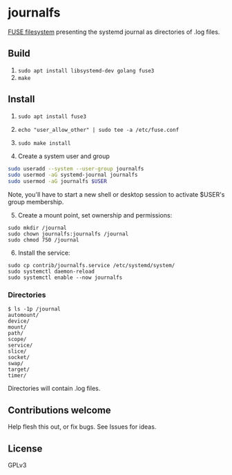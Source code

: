 # journalfs

[FUSE filesystem](https://en.wikipedia.org/wiki/Filesystem_in_Userspace) presenting the systemd journal as directories of .log files.

## Build

1. `sudo apt install libsystemd-dev golang fuse3`
1. `make`

## Install

1. `sudo apt install fuse3`
2. `echo "user_allow_other" | sudo tee -a /etc/fuse.conf`
3. `sudo make install`

4. Create a system user and group

```bash
sudo useradd --system --user-group journalfs
sudo usermod -aG systemd-journal journalfs
sudo usermod -aG journalfs $USER
```

  Note, you'll have to start a new shell or desktop session to activate $USER's group membership.

5. Create a mount point, set ownership and permissions:

```
sudo mkdir /journal
sudo chown journalfs:journalfs /journal
sudo chmod 750 /journal
```

6. Install the service:

```
sudo cp contrib/journalfs.service /etc/systemd/system/
sudo systemctl daemon-reload
sudo systemctl enable --now journalfs
```

### Directories

```
$ ls -1p /journal
automount/
device/
mount/
path/
scope/
service/
slice/
socket/
swap/
target/
timer/
```

Directories will contain .log files.

## Contributions welcome

Help flesh this out, or fix bugs. See Issues for ideas.

## License

GPLv3
